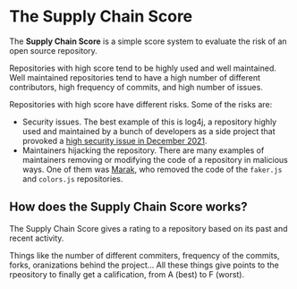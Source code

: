 # The Supply Chain Score
The **Supply Chain Score** is a simple score system to evaluate the risk of an open source repository.

Repositories with high score tend to be highly used and well maintained. Well maintained repositories tend to have a high number of different contributors, high frequency of commits, and high number of issues.

Repositories with high score have different risks. Some of the risks are:
* Security issues. The best example of this is log4j, a repository highly used and maintained by a bunch of developers as a side project that provoked a [high security issue in December 2021](https://logging.apache.org/log4j/2.x/security.html).
* Maintainers hijacking the repository. There are many examples of maintainers removing or modifying the code of a repository in malicious ways. One of them was [Marak](https://github.com/Marak), who removed the code of the `faker.js` and `colors.js` repositories.

## How does the Supply Chain Score works?
The Supply Chain Score gives a rating to a repository based on its past and recent activity. 

Things like the number of different commiters, frequency of the commits, forks, oranizations behind the project... All these things give points to the rpeository to finally get a calification, from A (best) to F (worst).
